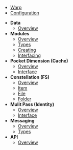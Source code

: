 * [Warp](README.md)
* [Configuration](configuration.md)
- **Data**
  - [Overview](data/overview.md)
- **Modules**
  - [Overview](modules/overview)
  - [Types](modules/types.md)
  - [Creating](modules/create.md)
  - [Interfacing](modules/interfacing.md)
- **Pocket Dimension (Cache)**
  - [Overview](cacher/overview.md)
  - [Interface](cacher/interface.md)
- **Constellation (FS)**
  - [Overview](filesystem/overview.md)
  - [Item](filesystem/interface.md)
  - [File](filesystem/interface.md)
  - [Folder](filesystem/interface.md)
- **Mulit Pass (Identity)**
  - [Overview](identity/overview.md)
  - [Interface](identity/interface.md)
- **Messaging**
  - [Overview](messaging/overview.md)
  - [Types](messaging/types.md)
- **API**
  - [Overview](api/overview.md)